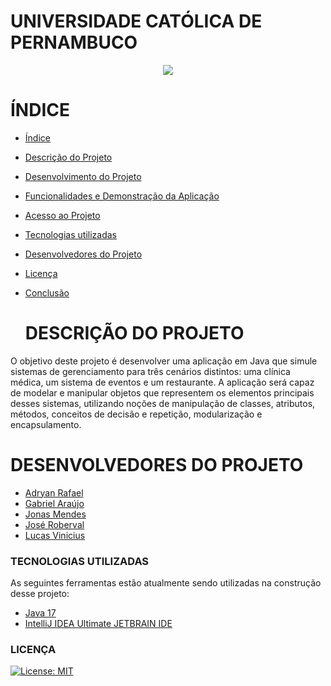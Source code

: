 # UNIVERSIDADE CATÓLICA DE PERNAMBUCO

<p align="center">
   <img src="http://www1.unicap.br/icam/wp-content/uploads/2019/06/marca_nova.svg" />
  </p>

  # ÍNDICE
* [Índice](#índice)
* [Descrição do Projeto](#descrição-do-projeto)
* [Desenvolvimento do Projeto](#desenvolvimento-do-projeto)
* [Funcionalidades e Demonstração da Aplicação](#funcionalidades-e-demonstração-da-aplicação)
* [Acesso ao Projeto](#acesso-ao-projeto)
* [Tecnologias utilizadas](#tecnologias-utilizadas)
* [Desenvolvedores do Projeto](#desenvolvedores-do-projeto)
* [Licença](#licença)
* [Conclusão](#conclusão)


  # DESCRIÇÃO DO PROJETO

  <p align ="justify">
O objetivo deste projeto é desenvolver uma aplicação em Java que simule sistemas de gerenciamento para três cenários distintos: uma clínica médica, um sistema de eventos e um restaurante. A aplicação será capaz de modelar e manipular objetos que representem os elementos principais desses sistemas, utilizando noções de manipulação de classes, atributos, métodos, conceitos de decisão e repetição, modularização e encapsulamento.
  </p>

  # DESENVOLVEDORES DO PROJETO
  * [Adryan Rafael](https://github.com/Adryan-raf)
  * [Gabriel Araújo](https://github.com/Gabriel-SL-Araujo)
  * [Jonas Mendes](https://github.com/jonas-jhz)
  * [José Roberval](https://github.com/robervalgneto)
  * [Lucas Vinicius](https://github.com/lucavinini/)

### TECNOLOGIAS UTILIZADAS
As seguintes ferramentas estão atualmente sendo utilizadas na construção desse projeto:

- [Java 17](https://www.oracle.com/java/technologies/javase/jdk17-archive-downloads.html)
- [IntelliJ IDEA Ultimate JETBRAIN IDE](https://www.jetbrains.com/help/idea/installation-guide.html)

### LICENÇA
[![License: MIT](https://img.shields.io/badge/License-MIT-yellow.svg)](https://opensource.org/licenses/MIT)
